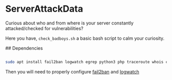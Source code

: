 # ServerAttackData
Curious about who and from where is your server constantly attacked/checked for vulnerabilities?

Here you have, ```check_badboys.sh``` a basic bash script to calm your curiosity.


## Dependencies

```bash

sudo apt install fail2ban logwatch egrep python3 php traceroute whois curl dig

```

Then you will need to properly configure [fail2ban](https://www.how2shout.com/linux/install-confiugre-use-fail2ban-on-ubuntu-20-04-lts-server/) and [logwatch](https://codepre.com/en/como-instalar-y-usar-logwatch-en-ubuntu-20-04.html)
